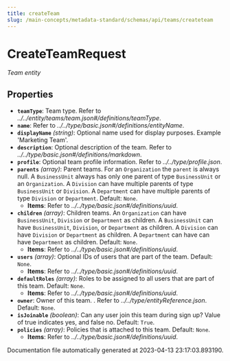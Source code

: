 ```yaml
---
title: createTeam
slug: /main-concepts/metadata-standard/schemas/api/teams/createteam
---
```


# CreateTeamRequest

*Team entity*

## Properties

- **`teamType`**: Team type. Refer to *../../entity/teams/team.json#/definitions/teamType*.
- **`name`**: Refer to *../../type/basic.json#/definitions/entityName*.
- **`displayName`** *(string)*: Optional name used for display purposes. Example 'Marketing Team'.
- **`description`**: Optional description of the team. Refer to *../../type/basic.json#/definitions/markdown*.
- **`profile`**: Optional team profile information. Refer to *../../type/profile.json*.
- **`parents`** *(array)*: Parent teams. For an `Organization` the `parent` is always null. A `BusinessUnit` always has only one parent of type `BusinessUnit` or an `Organization`. A `Division` can have multiple parents of type `BusinessUnit` or `Division`. A `Department` can have multiple parents of type `Division` or `Department`. Default: `None`.
  - **Items**: Refer to *../../type/basic.json#/definitions/uuid*.
- **`children`** *(array)*: Children teams. An `Organization` can have `BusinessUnit`, `Division` or `Department` as children. A `BusinessUnit` can have `BusinessUnit`, `Division`, or `Department` as children. A `Division` can have `Division` or `Department` as children. A `Department` can have can have `Department` as children. Default: `None`.
  - **Items**: Refer to *../../type/basic.json#/definitions/uuid*.
- **`users`** *(array)*: Optional IDs of users that are part of the team. Default: `None`.
  - **Items**: Refer to *../../type/basic.json#/definitions/uuid*.
- **`defaultRoles`** *(array)*: Roles to be assigned to all users that are part of this team. Default: `None`.
  - **Items**: Refer to *../../type/basic.json#/definitions/uuid*.
- **`owner`**: Owner of this team. . Refer to *../../type/entityReference.json*. Default: `None`.
- **`isJoinable`** *(boolean)*: Can any user join this team during sign up? Value of true indicates yes, and false no. Default: `True`.
- **`policies`** *(array)*: Policies that is attached to this team. Default: `None`.
  - **Items**: Refer to *../../type/basic.json#/definitions/uuid*.


Documentation file automatically generated at 2023-04-13 23:17:03.893190.

